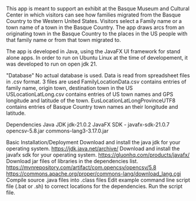  This app is meant to support an exhibit at the Basque Museum and Cultural Center in which visitors can see how families migrated from the Basque Country to the Western United States. Visitors select a Family name or a town name of a town in the Basque Country. The app draws arcs from an originating town in the Basque Country to the places in the US people with that family name or from that town migrated to.
 
 The app is developed in Java, using the JavaFX UI framework for stand alone apps. 
 In order to run on Ubuntu Linux at the time of developement, it was developed to run on open jdk 21.
 
 "Database"
 No actual database is used. Data is read from spreadsheet files in .csv format. 
 3 files are used
 FamilyLocationData.csv contains entries of family name, origin town, destination town in the US
 USLocationLatLong.csv contains entries of US town names and GPS longitude and latitude of the town.
 EusLocationLatLongProvinceUTF8 contains entries of Basque Country town names an their longitude and latitude.
 
 Dependencies
 Java JDK jdk-21.0.2
 JavaFX SDK - javafx-sdk-21.0.7
 opencsv-5.8.jar
 commons-lang3-3.17.0.jar
 
 Basic Installation/Deployment
 Download and install the java jdk for your operating system. https://jdk.java.net/archive/
 Download and install the javafx sdk for your operating system. https://gluonhq.com/products/javafx/
 Download jar files of libraries in the dependencies list.
  https://mvnrepository.com/artifact/com.opencsv/opencsv/5.8
  https://commons.apache.org/proper/commons-lang/download_lang.cgi
 Compile source .java files into .class files
 Edit example command line script file (.bat or .sh) to correct locations for the dependencies.
 Run the script file.
 
 